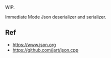 WIP.

Immediate Mode Json deserializer and serializer.

## Ref

- https://www.json.org
- https://github.com/jart/json.cpp
